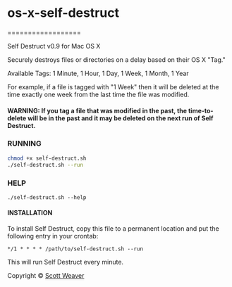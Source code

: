 # os-x-self-destruct
==================

Self Destruct v0.9 for Mac OS X

Securely destroys files or directories on a delay based on their OS X "Tag."

Available Tags: 1 Minute, 1 Hour, 1 Day, 1 Week, 1 Month, 1 Year

For example, if a file is tagged with "1 Week" then it will be deleted at the time exactly one week from the last time the file was modified.

#### WARNING: If you tag a file that was modified in the past, the time-to-delete will be in the past and it may be deleted on the next run of Self Destruct.

### RUNNING

```bash
chmod +x self-destruct.sh
./self-destruct.sh --run
```

### HELP

	./self-destruct.sh --help

#### INSTALLATION

To install Self Destruct, copy this file to a permanent location and put the
following entry in your crontab:

	*/1 * * * * /path/to/self-destruct.sh --run

This will run Self Destruct every minute.

Copyright &copy; [Scott Weaver](http://scottmw.com/)